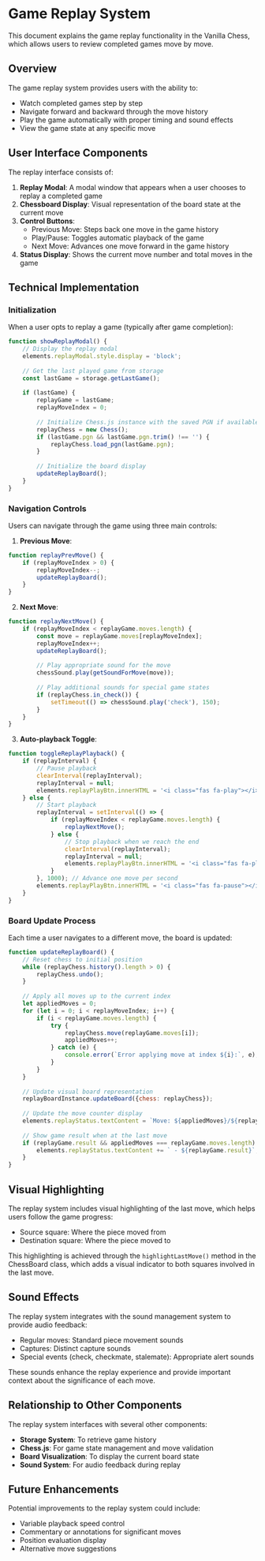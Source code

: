 # Game Replay System

This document explains the game replay functionality in the Vanilla Chess, which allows users to review completed games move by move.

## Overview

The game replay system provides users with the ability to:
- Watch completed games step by step
- Navigate forward and backward through the move history
- Play the game automatically with proper timing and sound effects
- View the game state at any specific move

## User Interface Components

The replay interface consists of:

1. **Replay Modal**: A modal window that appears when a user chooses to replay a completed game
2. **Chessboard Display**: Visual representation of the board state at the current move
3. **Control Buttons**:
   - Previous Move: Steps back one move in the game history
   - Play/Pause: Toggles automatic playback of the game
   - Next Move: Advances one move forward in the game history
4. **Status Display**: Shows the current move number and total moves in the game

## Technical Implementation

### Initialization

When a user opts to replay a game (typically after game completion):

```javascript
function showReplayModal() {
    // Display the replay modal
    elements.replayModal.style.display = 'block';
    
    // Get the last played game from storage
    const lastGame = storage.getLastGame();
    
    if (lastGame) {
        replayGame = lastGame;
        replayMoveIndex = 0;
        
        // Initialize Chess.js instance with the saved PGN if available
        replayChess = new Chess();
        if (lastGame.pgn && lastGame.pgn.trim() !== '') {
            replayChess.load_pgn(lastGame.pgn);
        }
        
        // Initialize the board display
        updateReplayBoard();
    }
}
```

### Navigation Controls

Users can navigate through the game using three main controls:

1. **Previous Move**:
```javascript
function replayPrevMove() {
    if (replayMoveIndex > 0) {
        replayMoveIndex--;
        updateReplayBoard();
    }
}
```

2. **Next Move**:
```javascript
function replayNextMove() {
    if (replayMoveIndex < replayGame.moves.length) {
        const move = replayGame.moves[replayMoveIndex];
        replayMoveIndex++;
        updateReplayBoard();
        
        // Play appropriate sound for the move
        chessSound.play(getSoundForMove(move));
        
        // Play additional sounds for special game states
        if (replayChess.in_check()) {
            setTimeout(() => chessSound.play('check'), 150);
        }
    }
}
```

3. **Auto-playback Toggle**:
```javascript
function toggleReplayPlayback() {
    if (replayInterval) {
        // Pause playback
        clearInterval(replayInterval);
        replayInterval = null;
        elements.replayPlayBtn.innerHTML = '<i class="fas fa-play"></i>';
    } else {
        // Start playback
        replayInterval = setInterval(() => {
            if (replayMoveIndex < replayGame.moves.length) {
                replayNextMove();
            } else {
                // Stop playback when we reach the end
                clearInterval(replayInterval);
                replayInterval = null;
                elements.replayPlayBtn.innerHTML = '<i class="fas fa-play"></i>';
            }
        }, 1000); // Advance one move per second
        elements.replayPlayBtn.innerHTML = '<i class="fas fa-pause"></i>';
    }
}
```

### Board Update Process

Each time a user navigates to a different move, the board is updated:

```javascript
function updateReplayBoard() {
    // Reset chess to initial position
    while (replayChess.history().length > 0) {
        replayChess.undo();
    }
    
    // Apply all moves up to the current index
    let appliedMoves = 0;
    for (let i = 0; i < replayMoveIndex; i++) {
        if (i < replayGame.moves.length) {
            try {
                replayChess.move(replayGame.moves[i]);
                appliedMoves++;
            } catch (e) {
                console.error(`Error applying move at index ${i}:`, e);
            }
        }
    }
    
    // Update visual board representation
    replayBoardInstance.updateBoard({chess: replayChess});
    
    // Update the move counter display
    elements.replayStatus.textContent = `Move: ${appliedMoves}/${replayGame.moves.length}`;
    
    // Show game result when at the last move
    if (replayGame.result && appliedMoves === replayGame.moves.length) {
        elements.replayStatus.textContent += ` - ${replayGame.result}`;
    }
}
```

## Visual Highlighting

The replay system includes visual highlighting of the last move, which helps users follow the game progress:

- Source square: Where the piece moved from
- Destination square: Where the piece moved to

This highlighting is achieved through the `highlightLastMove()` method in the ChessBoard class, which adds a visual indicator to both squares involved in the last move.

## Sound Effects

The replay system integrates with the sound management system to provide audio feedback:

- Regular moves: Standard piece movement sounds
- Captures: Distinct capture sounds
- Special events (check, checkmate, stalemate): Appropriate alert sounds

These sounds enhance the replay experience and provide important context about the significance of each move.

## Relationship to Other Components

The replay system interfaces with several other components:
- **Storage System**: To retrieve game history
- **Chess.js**: For game state management and move validation
- **Board Visualization**: To display the current board state
- **Sound System**: For audio feedback during replay

## Future Enhancements

Potential improvements to the replay system could include:
- Variable playback speed control
- Commentary or annotations for significant moves
- Position evaluation display
- Alternative move suggestions
